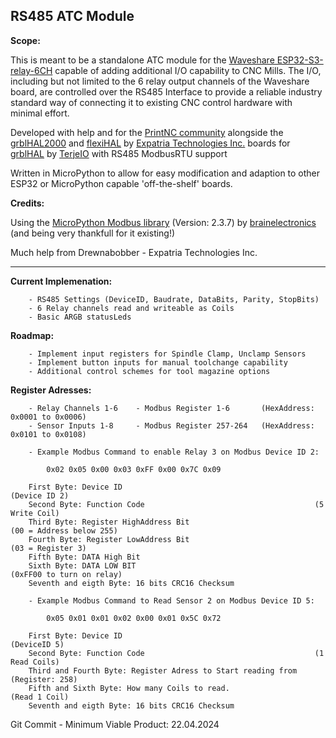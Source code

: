 ## RS485 ATC Module ##

__Scope:__ 

This is meant to be a standalone ATC module for the [Waveshare ESP32-S3-relay-6CH](https://www.waveshare.com/esp32-s3-relay-6ch.htm) capable of adding additional I/O capability to CNC Mills. The I/O, including but not limited to the 6 relay output channels of the Waveshare board, are controlled over the RS485 Interface to provide a reliable industry standard way of connecting it to existing CNC control hardware with minimal effort.

Developed with help and for the [PrintNC community](https://wiki.printnc.info/en/home) alongside the [grblHAL2000](https://github.com/Expatria-Technologies/grblhal_2000_PrintNC) and [flexiHAL](https://expatria.myshopify.com/products/flexi-hal) by [Expatria Technologies Inc.](https://github.com/Expatria-Technologies) boards for [grblHAL](https://github.com/grblHAL) by [TerjeIO](https://github.com/terjeio) with RS485 ModbusRTU support

Written in MicroPython to allow for easy modification and adaption to other ESP32 or MicroPython capable 'off-the-shelf' boards.

__Credits:__

Using the [MicroPython Modbus library](https://github.com/brainelectronics/micropython-modbus) (Version: 2.3.7) by [brainelectronics](https://github.com/brainelectronics) (and being very thankfull for it existing!)

Much help from Drewnabobber - Expatria Technologies Inc.

---

__Current Implemenation:__ 
```
    - RS485 Settings (DeviceID, Baudrate, DataBits, Parity, StopBits)
    - 6 Relay channels read and writeable as Coils
    - Basic ARGB statusLeds
```

__Roadmap:__

```
    - Implement input registers for Spindle Clamp, Unclamp Sensors
    - Implement button inputs for manual toolchange capability
    - Additional control schemes for tool magazine options
```
__Register Adresses:__

```
    - Relay Channels 1-6    - Modbus Register 1-6       (HexAddress: 0x0001 to 0x0006)
    - Sensor Inputs 1-8     - Modbus Register 257-264   (HexAddress: 0x0101 to 0x0108)
```

```
    - Example Modbus Command to enable Relay 3 on Modbus Device ID 2:

        0x02 0x05 0x00 0x03 0xFF 0x00 0x7C 0x09

    First Byte: Device ID                                           (Device ID 2)
    Second Byte: Function Code                                      (5 Write Coil)
    Third Byte: Register HighAddress Bit                            (00 = Address below 255)
    Fourth Byte: Register LowAddress Bit                            (03 = Register 3)
    Fifth Byte: DATA High Bit                                       
    Sixth Byte: DATA LOW BIT                                        (0xFF00 to turn on relay)
    Seventh and eigth Byte: 16 bits CRC16 Checksum

    - Example Modbus Command to Read Sensor 2 on Modbus Device ID 5:

        0x05 0x01 0x01 0x02 0x00 0x01 0x5C 0x72

    First Byte: Device ID                                           (DeviceID 5)
    Second Byte: Function Code                                      (1 Read Coils)
    Third and Fourth Byte: Register Adress to Start reading from    (Register: 258)
    Fifth and Sixth Byte: How many Coils to read.                   (Read 1 Coil)
    Seventh and eigth Byte: 16 bits CRC16 Checksum                  

```


Git Commit - Minimum Viable Product: 22.04.2024 
